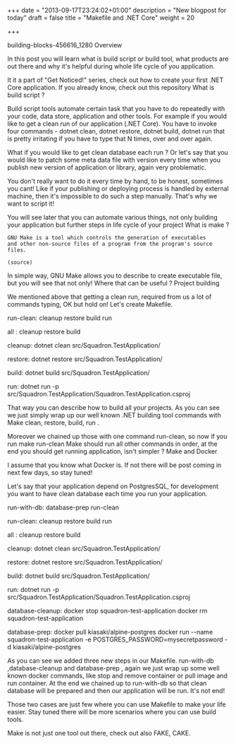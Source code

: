 +++
date = "2013-09-17T23:24:02+01:00"
description = "New blogpost for today"
draft = false
title = "Makefile and .NET Core"
weight = 20

+++

building-blocks-456616_1280
Overview

In this post you will learn what is build script or build tool, what products are out there and why it's helpful during whole life cycle of you application.

It it a part of "Get Noticed!" series, check out how to create your first .NET Core application. If you already know, check out this repository
What is build script ?

Build script tools automate certain task that you have to do repeatedly with your
code, data store, application and other tools.
For example if you would like to get a clean run of our application (.NET Core).
You have to invoke four commands - dotnet clean, dotnet restore, dotnet build, dotnet run that is pretty irritating if you have to type that N times, over and over again.

What if you would like to get clean database each run ? Or let's say that you would like to patch some meta data file with version every time when you publish new version of application or library, again very problematic.

You don't really want to do it every time by hand, to be honest, sometimes you cant!
Like if your publishing or deploying process is handled by external machine, then it's impossible to do such a step manually. That's why we want to script it!

You will see later that you can automate various things, not only building your application but further steps in life cycle of your project
What is make ?


    GNU Make is a tool which controls the generation of executables
    and other non-source files of a program from the program's source files.

    (source)

In simple way, GNU Make allows you to describe to create executable file, but you will see that not only!
Where that can be useful ?
Project building

We mentioned above that getting a clean run, required from us a lot of commands typing, OK but hold on! Let's create Makefile.

run-clean: cleanup restore build run 

all : cleanup restore build

cleanup:
	dotnet clean src/Squadron.TestApplication/

restore:
	dotnet restore src/Squadron.TestApplication/

build:
	dotnet build src/Squadron.TestApplication/

run:
	dotnet run -p src/Squadron.TestApplication/Squadron.TestApplication.csproj

That way you can describe how to build all your projects. As you can see we just simply wrap up our well known .NET building tool commands with Make clean, restore, build, run .

Moreover we chained up those with one command run-clean, so now if you run make run-clean Make should run all other commands in order, at the end you should get running application, isn't simpler ?
Make and Docker

I assume that you know what Docker is. If not there will be post coming in next few days, so stay tuned!

Let's say that your application depend on PostgresSQL, for development you want to have clean database each time you run your application.

run-with-db: database-prep run-clean

run-clean: cleanup restore build run 

all : cleanup restore build

cleanup:
	dotnet clean src/Squadron.TestApplication/

restore:
	dotnet restore src/Squadron.TestApplication/

build:
	dotnet build src/Squadron.TestApplication/

run:
	dotnet run -p src/Squadron.TestApplication/Squadron.TestApplication.csproj

database-cleanup:
	docker stop squadron-test-application
	docker rm squadron-test-application

database-prep:
	docker pull kiasaki/alpine-postgres
	docker run --name squadron-test-application -e POSTGRES_PASSWORD=mysecretpassword -d kiasaki/alpine-postgres

As you can see we added three new steps in our Makefile. run-with-db ,database-cleanup and  database-prep , again we just wrap up some well known docker commands, like stop and remove container or pull image and run container. At the end we chained up to run-with-db so that clean database will be prepared and then our application  will be run.
It's not end!

Those two cases are just few where you can use Makefile to make your life easier. Stay tuned there will be more scenarios where you can use build tools.

Make is not just one tool out there, check out also FAKE, CAKE.